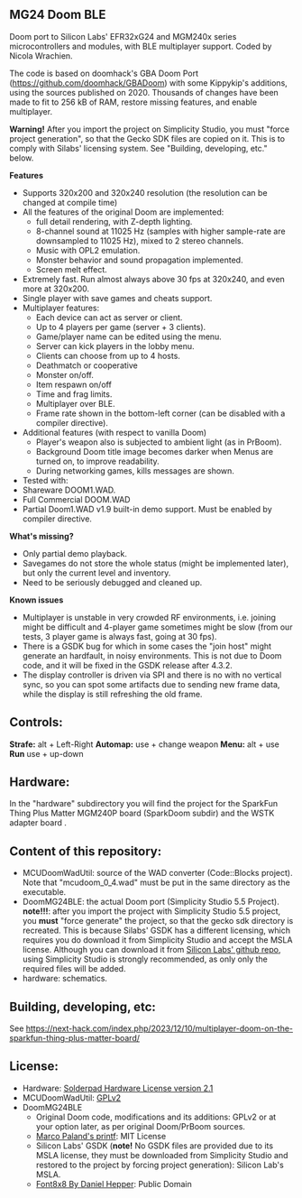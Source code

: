 ## MG24 Doom BLE
 Doom port to Silicon Labs' EFR32xG24 and MGM240x series microcontrollers and modules, with BLE multiplayer support.
 Coded by Nicola Wrachien.

The code is based on doomhack's GBA Doom Port (https://github.com/doomhack/GBADoom) with some Kippykip's additions, using the sources published on 2020. Thousands of changes have been made to fit to 256 kB of RAM, restore missing features, and enable multiplayer.

**Warning!** After you import the project on Simplicity Studio, you must "force project generation", so that the Gecko SDK files are copied on it. This is to comply with Silabs' licensing system. See "Building, developing, etc." below.

**Features**

- Supports 320x200 and 320x240 resolution (the resolution can be changed at compile time)
- All the features of the original Doom are implemented:
  - full detail rendering, with Z-depth lighting.
  - 8-channel sound at 11025 Hz (samples with higher sample-rate are downsampled to 11025 Hz), mixed to 2 stereo channels.
  - Music with OPL2 emulation.
  - Monster behavior and sound propagation implemented.
  - Screen melt effect.
 - Extremely fast. Run almost always above 30 fps at 320x240, and even more at 320x200.
- Single player with save games and cheats support.
- Multiplayer features:
  - Each device can act as server or client.
  - Up to 4 players per game (server + 3 clients).
  - Game/player name can be edited using the menu.
  - Server can kick players in the lobby menu.
  - Clients can choose from up to 4 hosts.
  - Deathmatch or cooperative
  - Monster on/off.
  - Item respawn on/off
  - Time and frag limits.
  - Multiplayer over BLE.  
  - Frame rate shown in the bottom-left corner (can be disabled with a compiler directive).
 - Additional features (with respect to vanilla Doom)
   - Player's weapon also is subjected to ambient light (as in PrBoom).
   - Background Doom title image becomes darker when Menus are turned on, to improve readability.
   - During networking games, kills messages are shown.
  - Tested with:
  - Shareware DOOM1.WAD.
  - Full Commercial DOOM.WAD
  - Partial Doom1.WAD v1.9 built-in demo support. Must be enabled by compiler directive.

**What's missing?**
- Only partial demo playback.
- Savegames do not store the whole status (might be implemented later), but only the current level and inventory.
- Need to be seriously debugged and cleaned up.

**Known issues**
- Multiplayer is unstable in very crowded RF environments, i.e. joining might be difficult and 4-player game sometimes might be slow (from our tests, 3 player game is always fast, going at 30 fps).
- There is a GSDK bug for which in some cases the "join host" might generate an hardfault, in noisy environments. This is not due to Doom code, and it will be fixed in the GSDK release after 4.3.2. 
- The display controller is driven via SPI and there is no with no vertical sync, so you can spot some artifacts due to sending new frame data, while the display is still refreshing the old frame.

## Controls:
**Strafe:** alt + Left-Right
**Automap:** use + change weapon
**Menu:** alt + use
**Run** use + up-down


## Hardware:
In the "hardware" subdirectory you will find the project for the SparkFun Thing Plus Matter MGM240P board (SparkDoom subdir) and the WSTK adapter board .

## Content of this repository:
- MCUDoomWadUtil: source of the WAD converter (Code::Blocks project). Note that "mcudoom_0_4.wad" must be put in the same directory as the executable.
- DoomMG24BLE: the actual Doom port (Simplicity Studio 5.5 Project). **note!!!**: after you import the project with Simplicity Studio 5.5 project, you **must** "force generate" the project, so that the gecko sdk directory is recreated. This is because Silabs' GSDK has a different licensing, which requires you do download it from Simplicity Studio and accept the MSLA license.  Although you can download it from [Silicon Labs' github repo](https://github.com/SiliconLabs/gecko_sdk), using Simplicity Studio is strongly recommended, as only only the required files will be added.
- hardware: schematics.

## Building, developing, etc:
See https://next-hack.com/index.php/2023/12/10/multiplayer-doom-on-the-sparkfun-thing-plus-matter-board/

## License:
- Hardware: [Solderpad Hardware License version 2.1](https://solderpad.org/licenses/SHL-2.1)
- MCUDoomWadUtil: [GPLv2](https://www.gnu.org/licenses/old-licenses/gpl-2.0.en.html#SEC1)
- DoomMG24BLE
	- Original Doom code, modifications and its additions: GPLv2 or at your option later, as per original Doom/PrBoom sources.
	- [Marco Paland's printf](https://github.com/mpaland/printf): MIT License
	- Silicon Labs' GSDK (**note!** No GSDK files are provided due to its MSLA license, they must be downloaded from Simplicity Studio and restored to the project by forcing project generation): Silicon Lab's MSLA.
	- [Font8x8 By Daniel Hepper](https://github.com/dhepper/font8x8): Public Domain